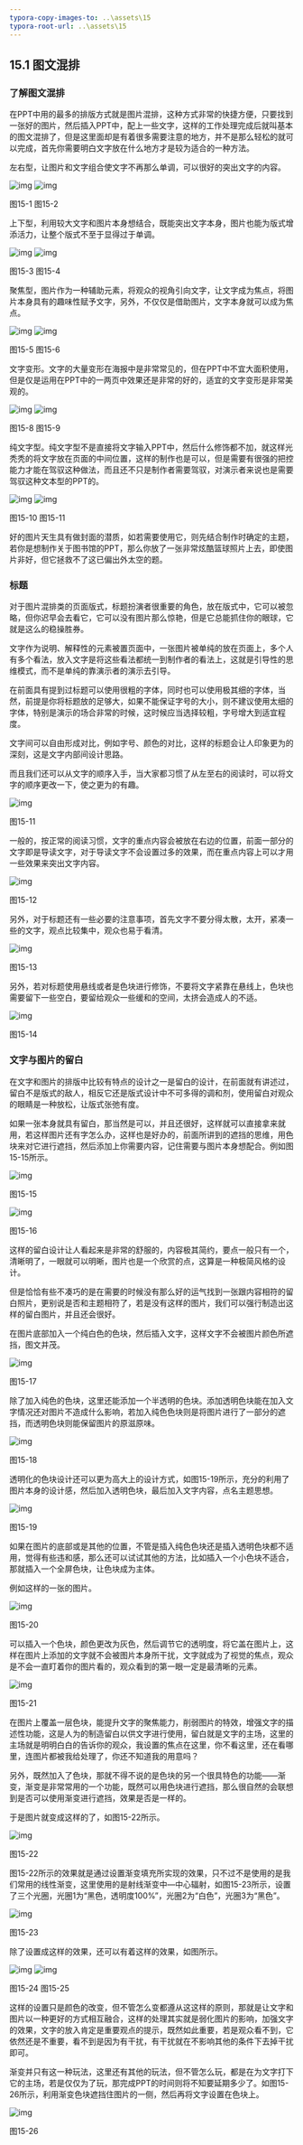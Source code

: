 ```yaml
---
typora-copy-images-to: ..\assets\15
typora-root-url: ..\assets\15
---
```


## **15.1**  **图文混排**

### **了解图文混排**

在PPT中用的最多的排版方式就是图片混排，这种方式非常的快捷方便，只要找到一张好的图片，然后插入PPT中，配上一些文字，这样的工作处理完成后就叫基本的图文混排了，但是这里面却是有着很多需要注意的地方，并不是那么轻松的就可以完成，首先你需要明白文字放在什么地方才是较为适合的一种方法。

左右型，让图片和文字组合使文字不再那么单调，可以很好的突出文字的内容。

![img](/../../第十五章%20PPT之神.files/image001.jpg)   ![img](/../../第十五章%20PPT之神.files/image002.jpg)

图15-1                                         图15-2         

上下型，利用较大文字和图片本身想结合，既能突出文字本身，图片也能为版式增添活力，让整个版式不至于显得过于单调。

![img](/../../第十五章%20PPT之神.files/image003.jpg)     ![img](/../../第十五章%20PPT之神.files/image004.jpg)

图15-3                                  图15-4        

聚焦型，图片作为一种辅助元素，将观众的视角引向文字，让文字成为焦点，将图片本身具有的趣味性赋予文字，另外，不仅仅是借助图片，文字本身就可以成为焦点。

![img](/../../第十五章%20PPT之神.files/image005.jpg)  ![img](/../../第十五章%20PPT之神.files/image006.jpg)

图15-5                                     图15-6        

文字变形。文字的大量变形在海报中是非常常见的，但在PPT中不宜大面积使用，但是仅是运用在PPT中的一两页中效果还是非常的好的，适宜的文字变形是非常美观的。

![img](/../../第十五章%20PPT之神.files/image007.png) ![img](/../../第十五章%20PPT之神.files/image008.jpg)

图15-8                                    图15-9          

纯文字型。纯文字型不是直接将文字输入PPT中，然后什么修饰都不加，就这样光秃秃的将文字放在页面的中间位置，这样的制作也是可以，但是需要有很强的把控能力才能在驾驭这种做法，而且还不只是制作者需要驾驭，对演示者来说也是需要驾驭这种文本型的PPT的。

![img](/../../第十五章%20PPT之神.files/image009.jpg)  ![img](/../../第十五章%20PPT之神.files/image010.jpg)

图15-10                                     图15-11   

好的图片天生具有做封面的潜质，如若需要使用它，则先结合制作时确定的主题，若你是想制作关于图书馆的PPT，那么你放了一张非常炫酷篮球照片上去，即使图片非好，但它拯救不了这已偏出外太空的题。

### **标题**

对于图片混排类的页面版式，标题扮演者很重要的角色，放在版式中，它可以被忽略，但你迟早会去看它，它可以没有图片那么惊艳，但是它总能抓住你的眼球，它就是这么的稳操胜券。

文字作为说明、解释性的元素被置页面中，一张图片被单纯的放在页面上，多个人有多个看法，放入文字是将这些看法都统一到制作者的看法上，这就是引导性的思维模式，而不是单纯的靠演示者的演示去引导。

在前面具有提到过标题可以使用很粗的字体，同时也可以使用极其细的字体，当然，前提是你将标题放的足够大，如果不能保证字号的大小，则不建议使用太细的字体，特别是演示的场合非常的时候，这时候应当选择较粗，字号增大到适宜程度。

文字间可以自由形成对比，例如字号、颜色的对比，这样的标题会让人印象更为的深刻，这是文字内部间设计思路。

而且我们还可以从文字的顺序入手，当大家都习惯了从左至右的阅读时，可以将文字的顺序更改一下，使之更为的有趣。

![img](/../../第十五章%20PPT之神.files/image011.jpg)

图15-11

一般的，按正常的阅读习惯，文字的重点内容会被放在右边的位置，前面一部分的文字即是导读文字，对于导读文字不会设置过多的效果，而在重点内容上可以才用一些效果来突出文字内容。

![img](/../../第十五章%20PPT之神.files/image012.jpg)

图15-12

另外，对于标题还有一些必要的注意事项，首先文字不要分得太散，太开，紧凑一些的文字，观点比较集中，观众也易于看清。

![img](/../../第十五章%20PPT之神.files/image013.jpg)

图15-13

另外，若对标题使用悬线或者是色块进行修饰，不要将文字紧靠在悬线上，色块也需要留下一些空白，要留给观众一些缓和的空间，太挤会造成人的不适。

![img](/../../第十五章%20PPT之神.files/image014.jpg)

图15-14

### **文字与图片的留白**

在文字和图片的排版中比较有特点的设计之一是留白的设计，在前面就有讲述过，留白不是版式的敌人，相反它还是版式设计中不可多得的调和剂，使用留白对观众的眼睛是一种放松，让版式张弛有度。

如果一张本身就具有留白，那当然是可以，并且还很好，这样就可以直接拿来就用，若这样图片还有字怎么办，这样也是好办的，前面所讲到的遮挡的思维，用色块来对它进行遮挡，然后添加上你需要内容，记住需要与图片本身想配合。例如图15-15所示。

![img](/../../第十五章%20PPT之神.files/image015.png)

图15-15

![img](/../../第十五章%20PPT之神.files/image016.jpg)

图15-16

这样的留白设计让人看起来是非常的舒服的，内容极其简约，要点一般只有一个，清晰明了，一眼就可以明晰，图片也是一个欣赏的点，这算是一种极简风格的设计。

但是恰恰有些不凑巧的是在需要的时候没有那么好的运气找到一张跟内容相符的留白照片，更别说是否和主题相符了，若是没有这样的图片，我们可以强行制造出这样的留白图片，并且还会很好。

在图片底部加入一个纯白色的色块，然后插入文字，这样文字不会被图片颜色所遮挡，图文并茂。

![img](/../../第十五章%20PPT之神.files/image017.jpg)

图15-17

除了加入纯色的色块，这里还能添加一个半透明的色块。添加透明色块能在加入文字情况还对图片不造成什么影响，若加入纯色色块则是将图片进行了一部分的遮挡，而透明色块则能保留图片的原滋原味。

![img](/../../第十五章%20PPT之神.files/image018.jpg)

图15-18

透明化的色块设计还可以更为高大上的设计方式，如图15-19所示，充分的利用了图片本身的设计感，然后加入透明色块，最后加入文字内容，点名主题思想。

![img](/../../第十五章%20PPT之神.files/image019.jpg)

图15-19

如果在图片的底部或是其他的位置，不管是插入纯色色块还是插入透明色块都不适用，觉得有些违和感，那么还可以试试其他的方法，比如插入一个小色块不适合，那就插入一个全屏色块，让色块成为主体。

例如这样的一张的图片。

![img](/../../第十五章%20PPT之神.files/image020.jpg)

图15-20

可以插入一个色块，颜色更改为灰色，然后调节它的透明度，将它盖在图片上，这样在图片上添加的文字就不会被图片本身所干扰，文字就成为了视觉的焦点，观众是不会一直盯着你的图片看的，观众看到的第一眼一定是最清晰的元素。

![img](/../../第十五章%20PPT之神.files/image021.jpg)

图15-21

在图片上覆盖一层色块，能提升文字的聚焦能力，削弱图片的特效，增强文字的描述性功能，这是人为的制造留白以供文字进行使用，留白就是文字的主场，这里的主场就是明明白白的告诉你的观众，我设置的焦点在这里，你不看这里，还在看哪里，连图片都被我给处理了，你还不知道我的用意吗？

另外，既然加入了色块，那就不得不说的是色块的另一个很具特色的功能——渐变，渐变是非常常用的一个功能，既然可以用色块进行遮挡，那么很自然的会联想到是否可以使用渐变进行遮挡，效果是否是一样的。

于是图片就变成这样的了，如图15-22所示。

![img](/../../第十五章%20PPT之神.files/image022.jpg)

图15-22

图15-22所示的效果就是通过设置渐变填充所实现的效果，只不过不是使用的是我们常用的线性渐变，这里使用的是射线渐变中—中心辐射，如图15-23所示，设置了三个光圈，光圈1为“黑色，透明度100%”，光圈2为“白色”，光圈3为“黑色”。

![img](/../../第十五章%20PPT之神.files/image023.png)

图15-23

除了设置成这样的效果，还可以有着这样的效果，如图所示。

![img](/../../第十五章%20PPT之神.files/image024.jpg)  ![img](/../../第十五章%20PPT之神.files/image025.jpg)

图15-24                                 图15-25

这样的设置只是颜色的改变，但不管怎么变都遵从这这样的原则，那就是让文字和图片以一种更好的方式相互融合，这样的处理其实就是弱化图片的影响，加强文字的效果，文字的放入肯定是重要观点的提示，既然如此重要，若是观众看不到，它依然还是不重要，看不到是因为有干扰，有干扰就在不影响其他的条件下去掉干扰即可。

渐变并只有这一种玩法，这里还有其他的玩法，但不管怎么玩，都是在为文字打下它的主场，若是仅仅为了玩，那完成PPT的时间则将不知要延期多少了。如图15-26所示，利用渐变色块遮挡住图片的一侧，然后再将文字设置在色块上。

![img](/../../第十五章%20PPT之神.files/image026.jpg)

图15-26